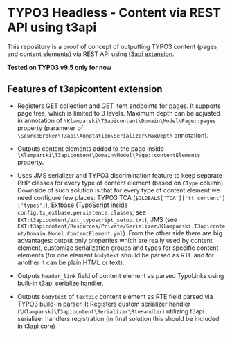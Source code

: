 # TYPO3 Headless - Content via REST API using t3api

This repository is a proof of concept of outputting TYPO3 content (pages and content elements) via REST API using [t3api extension](https://github.com/sourcebroker/t3api).

**Tested on TYPO3 v9.5 only for now**

## Features of t3apicontent extension

- Registers GET collection and GET item endpoints for pages. It supports page tree, which is limited to 3 levels. Maximum depth can be adjusted in annotation of `\Klamparski\T3apicontent\Domain\Model\Page::pages` property (parameter of `\SourceBroker\T3api\Annotation\Serializer\MaxDepth` annotation).

- Outputs content elements added to the page inside `\Klamparski\T3apicontent\Domain\Model\Page::contentElements` property.

- Uses JMS serializer and TYPO3 discrimination feature to keep separate PHP classes for every type of content element (based on `CType` column). Downside of such solution is that for every type of content element we need configure few places: TYPO3 TCA (`$GLOBALS['TCA']['tt_content']['types']`), Extbase (TypoScript inside `config.tx_extbase.persistence.classes`; see `EXT:t3apicontent/ext_typoscript_setup.txt`), JMS (see `EXT:t3apicontent/Resources/Private/Serializer/Klamparski.T3apicontent/Domain.Model.ContentElement.yml`). From the other side there are big advantages: output only properties which are really used by content element, customize serialization groups and types for specific content elements (for one element `bodytext` should be parsed as RTE and for another it can be plain HTML or text). 

- Outputs `header_link` field of content element as parsed TypoLinks using built-in t3api serialize handler.
 
- Outputs `bodytext` of `textpic` content element as RTE field parsed via TYPO3 build-in parser. It Registers custom serializer handler (`\Klamparski\T3apicontent\Serializer\RteHandler`) utilizing t3api serializer handlers registration (in final solution this should be included in t3api core)

